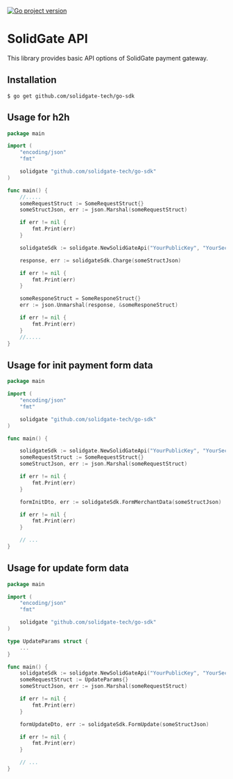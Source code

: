 [![Go project version](https://badge.fury.io/go/github.com%2solidgate-tech%2go-sdk.svg)](https://badge.fury.io/go/github.com%2solidgate-tech%2go-sdk)

# SolidGate API

This library provides basic API options of SolidGate payment gateway.

## Installation

```
$ go get github.com/solidgate-tech/go-sdk
```

## Usage for h2h

```go
package main

import (
	"encoding/json"
	"fmt"

	solidgate "github.com/solidgate-tech/go-sdk"
)

func main() {
	//.....
	someRequestStruct := SomeRequestStruct{}
	someStructJson, err := json.Marshal(someRequestStruct)

	if err != nil {
		fmt.Print(err)
	}

	solidgateSdk := solidgate.NewSolidGateApi("YourPublicKey", "YourSecretKey")

	response, err := solidgateSdk.Charge(someStructJson)

	if err != nil {
		fmt.Print(err)
	}

	someResponeStruct = SomeResponeStruct{}
	err := json.Unmarshal(response, &someResponeStruct)

	if err != nil {
		fmt.Print(err)
	}
	//.....
}

```

## Usage for init payment form data

```go
package main

import (
	"encoding/json"
	"fmt"

	solidgate "github.com/solidgate-tech/go-sdk"
)

func main() {

	solidgateSdk := solidgate.NewSolidGateApi("YourPublicKey", "YourSecretKey")
	someRequestStruct := SomeRequestStruct{}
	someStructJson, err := json.Marshal(someRequestStruct)

	if err != nil {
		fmt.Print(err)
	}

	formInitDto, err := solidgateSdk.FormMerchantData(someStructJson)

	if err != nil {
		fmt.Print(err)
	}

	// ...
}

```

## Usage for update form data

```go
package main

import (
	"encoding/json"
	"fmt"

	solidgate "github.com/solidgate-tech/go-sdk"
)

type UpdateParams struct {
	...
}

func main() {
	solidgateSdk := solidgate.NewSolidGateApi("YourPublicKey", "YourSecretKey")
	someRequestStruct := UpdateParams{}
	someStructJson, err := json.Marshal(someRequestStruct)

	if err != nil {
		fmt.Print(err)
	}

	formUpdateDto, err := solidgateSdk.FormUpdate(someStructJson)

	if err != nil {
		fmt.Print(err)
	}

	// ...
}

```
